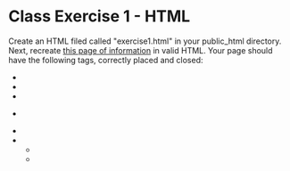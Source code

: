# Class Exercise 1 - HTML

Create an HTML filed called "exercise1.html" in your public_html directory.  
Next, recreate [this page of information](exercise1.pdf) in valid HTML. Your 
page should have the following tags, correctly placed and closed:

* <HTML>
* <HEAD>
* <BODY>
* <P>
* <A>
* <UL>
* <LI>

